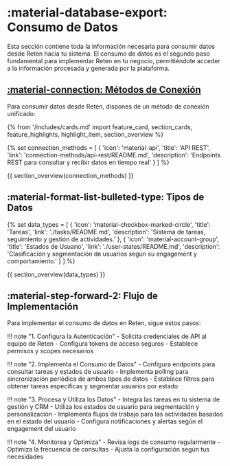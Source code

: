 # :material-database-export: Consumo de Datos

Esta sección contiene toda la información necesaria para consumir datos desde Reten hacia tu sistema. El consumo de datos es el segundo paso fundamental para implementar Reten en tu negocio, permitiéndote acceder a la información procesada y generada por la plataforma.

## [:material-connection: Métodos de Conexión](./connection-methods/README.md)

Para consumir datos desde Reten, dispones de un método de conexión unificado:

{% from '/includes/cards.md' import feature_card, section_cards, feature_highlights, highlight_item, section_overview %}

{% set connection_methods = [
    {
        'icon': 'material-api',
        'title': 'API REST',
        'link': 'connection-methods/api-rest/README.md',
        'description': 'Endpoints REST para consultar y recibir datos en tiempo real'
    }
] %}

{{ section_overview(connection_methods) }}

## :material-format-list-bulleted-type: Tipos de Datos

{% set data_types = [
    {
        'icon': 'material-checkbox-marked-circle',
        'title': 'Tareas',
        'link': './tasks/README.md',
        'description': 'Sistema de tareas, seguimiento y gestión de actividades.'
    },
    {
        'icon': 'material-account-group',
        'title': 'Estados de Usuario',
        'link': './user-states/README.md',
        'description': 'Clasificación y segmentación de usuarios según su engagement y comportamiento.'
    }
] %}

{{ section_overview(data_types) }}

## :material-step-forward-2: Flujo de Implementación

Para implementar el consumo de datos en Reten, sigue estos pasos:

!!! note "1. Configura la Autenticación"
    - Solicita credenciales de API al equipo de Reten
    - Configura tokens de acceso seguros
    - Establece permisos y scopes necesarios

!!! note "2. Implementa el Consumo de Datos"
    - Configura endpoints para consultar tareas y estados de usuario
    - Implementa polling para sincronización periódica de ambos tipos de datos
    - Establece filtros para obtener tareas específicas y segmentar usuarios por estado

!!! note "3. Procesa y Utiliza los Datos"
    - Integra las tareas en tu sistema de gestión y CRM
    - Utiliza los estados de usuario para segmentación y personalización
    - Implementa flujos de trabajo para las actividades basados en el estado del usuario
    - Configura notificaciones y alertas según el engagement del usuario

!!! note "4. Monitorea y Optimiza"
    - Revisa logs de consumo regularmente
    - Optimiza la frecuencia de consultas
    - Ajusta la configuración según tus necesidades
